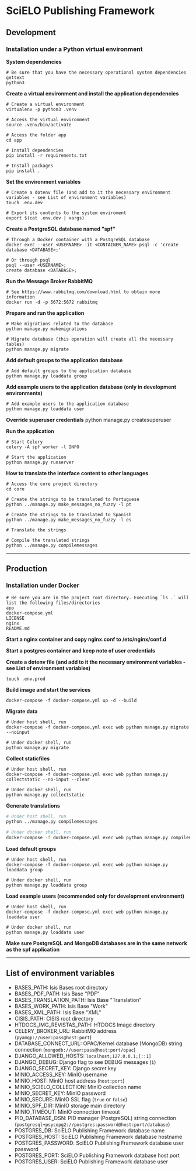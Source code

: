 # SciELO Publishing Framework

## Development

### Installation under a Python virtual environment

__System dependencies__

```shell
# Be sure that you have the necessary operational system dependencies
gettext
python3
```

__Create a virtual environment and install the application dependencies__

```shell
# Create a virtual environment
virtualenv -p python3 .venv

# Access the virtual environment
source .venv/bin/activate

# Access the folder app
cd app

# Install dependencies
pip install -r requirements.txt

# Install packages
pip install .
```

__Set the environment variables__

```shell
# Create a dotenv file (and add to it the necessary environment variables - see List of environment variables)
touch .env.dev

# Export its contents to the system enviroment
export $(cat .env.dev | xargs)
```

__Create a PostgreSQL database named "spf"__

```shell
# Through a Docker container with a PostgreSQL database
docker exec --user <USERNAME> -it <CONTAINER_NAME> psql -c 'create database <DATABASE>;'

# Or through psql
psql --user <USERNAME>;
create database <DATABASE>;
```

__Run the Message Broker RabbitMQ__
```shell
# See https://www.rabbitmq.com/download.html to obtain more information
docker run -d -p 5672:5672 rabbitmq
```

__Prepare and run the application__

```shell
# Make migrations related to the database
python manage.py makemigrations

# Migrate database (this operation will create all the necessary tables)
python manage.py migrate
```

__Add default groups to the application database__

```shell
# Add default groups to the application database
python manage.py loaddata group
```

__Add example users to the application database (only in development environments)__

```shell
# Add example users to the application database
python manage.py loaddata user
```

__Override superuser credentials__
python manage.py createsuperuser

__Run the application__

```shell
# Start Celery
celery -A spf worker -l INFO

# Start the application
python manage.py runserver
```

__How to translate the interface content to other languages__

```shell
# Access the core project directory
cd core

# Create the strings to be translated to Portuguese
python ../manage.py make_messages_no_fuzzy -l pt

# Create the strings to be translated to Spanish
python ../manage.py make_messages_no_fuzzy -l es

# Translate the strings

# Compile the translated strings
python ../manage.py compilemessages
```


---

## Production

### Installation under Docker

```shell
# Be sure you are in the project root directory. Executing `ls .` will list the following files/directories
app
docker-compose.yml
LICENSE
nginx
README.md
```

__Start a nginx container and copy nginx.conf to /etc/nginx/conf.d__

__Start a postgres container and keep note of user credentials__

__Create a dotenv file (and add to it the necessary environment variables - see List of environment variables)__

```shell
touch .env.prod
```

__Build image and start the services__

```shell
docker-compose -f docker-compose.yml up -d --build
```

__Migrate data__

```shell
# Under host shell, run
docker-compose -f docker-compose.yml exec web python manage.py migrate --noinput

# Under docker shell, run
python manage.py migrate
```

__Collect staticfiles__

```shell
# Under host shell, run
docker-compose -f docker-compose.yml exec web python manage.py collectstatic --no-input --clear

# Under docker shell, run
python manage.py collectstatic
```

__Generate translations__
```bash
# Under host shell, run
python ../manage.py compilemessages

# Under docker shell, run
docker-compose -f docker-compose.yml exec web python manage.py compilemessages
```

__Load default groups__

```shell
# Under host shell, run
docker-compose -f docker-compose.yml exec web python manage.py loaddata group

# Under docker shell, run
python manage.py loaddata group
```

__Load example users (recommended only for development environment)__

```shell
# Under host shell, run
docker-compose -f docker-compose.yml exec web python manage.py loaddata user

# Under docker shell, run
python manage.py loaddata user
```

__Make sure PostgreSQL and MongoDB databases are in the same network as the spf application__


---

## List of environment variables
- BASES_PATH: Isis Bases root directory
- BASES_PDF_PATH: Isis Base "PDF"
- BASES_TRANSLATION_PATH: Isis Base "Translation"
- BASES_WORK_PATH: Isis Base "Work"
- BASES_XML_PATH: Isis Base "XML"
- CISIS_PATH: CISIS root directory
- HTDOCS_IMG_REVISTAS_PATH: HTDOCS Image directory
- CELERY_BROKER_URL: RabbitMQ address (`pyamqp://user:pass@host:port`)
- DATABASE_CONNECT_URL: OPAC/Kernel database (MongoDB) string connection (`mongodb://user:pass@host:port/opac`)
- DJANGO_ALLOWED_HOSTS: `localhost;127.0.0.1;[::1]`
- DJANGO_DEBUG: Django flag to see DEBUG messages (`1`)
- DJANGO_SECRET_KEY: Django secret key
- MINIO_ACCESS_KEY: MinIO username
- MINIO_HOST: MinIO host address (`host:port`)
- MINIO_SCIELO_COLLECTION: MinIO collection name
- MINIO_SECRET_KEY: MinIO password
- MINIO_SECURE: MinIO SSL flag (`true` or `false`)
- MINIO_SPF_DIR: MinIO storage main directory
- MINIO_TIMEOUT: MinIO connection timeout
- PID_DATABASE_DSN: PID manager (PostgreSQL) string connection (`postgresql+psycopg2://postgres:password@host:port/database`)
- POSTGRES_DB: SciELO Publishing Framework database name
- POSTGRES_HOST: SciELO Publishing Framework database hostname
- POSTGRES_PASSWORD: SciELO Publishing Framework database user password
- POSTGRES_PORT: SciELO Publishing Framework database host port
- POSTGRES_USER: SciELO Publishing Framework database user
